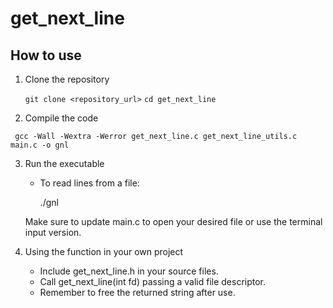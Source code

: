 # get_next_line

## How to use

1. Clone the repository

   ```git clone <repository_url>```
   ```cd get_next_line```

2. Compile the code

  ``` gcc -Wall -Wextra -Werror get_next_line.c get_next_line_utils.c main.c -o gnl```

3. Run the executable

   - To read lines from a file:

     ./gnl

   Make sure to update main.c to open your desired file or use the terminal input version.

4. Using the function in your own project

   - Include get_next_line.h in your source files.
   - Call get_next_line(int fd) passing a valid file descriptor.
   - Remember to free the returned string after use.
